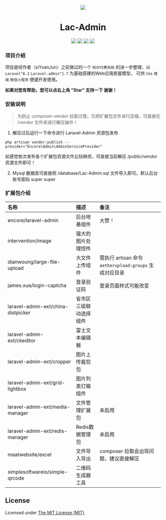 <p align="center">
    <img src="https://s1.ax1x.com/2020/08/14/diu3WT.png" />
</p>

<h1 align="center">Lac-Admin</h1>

<p align="center">
<a href="http://blog.lvtcn.com"><img src="https://img.shields.io/badge/version-1.0.0-green"></a>
<a href="https://github.com/laravel/laravel/tree/v6.2.0"><img src="https://img.shields.io/badge/laravel-6.2-%23ef3b2d"></a>
<a href="https://laravel-admin.org/"><img src="https://img.shields.io/badge/laraveladmin-1.7-%234c5ec2"></a>
<a href="http://blog.lvtcn.com"><img src="https://img.shields.io/badge/MYSQL-5.7-%2300758f"></a>
</p>

### 项目介绍

项目是经作者（siYuanJun）之前做过的一个 `知识付费系统` 的进一步整理，以 `Laravel^6.2` `Laravel-admin^1.7` 为基础搭建的Web应用房屋模型， 可供 `Cms` `商城` `微信小程序` 便捷开发使用。
<p align="left">
    <b>如果对您有帮助，您可以点右上角 "Star" 支持一下 谢谢！</b>
</p>

### 安装说明

> 为防止 composer-vendor 拉取过慢，已把扩展包文件进行压缩，可直接在 /vendor 文件夹进行解压操作！

1. 解压过后运行一下命令进行 Laravel-Admin 资源包发布

```
php artisan vendor:publish --provider="Encore\Admin\AdminServiceProvider"
```

如感觉依次发布各个扩展包资源文件比较麻烦，可直接当前解压 /public/vendor 资源文件即可！

2. Mysql 数据库可直接把 /database/Lac-Admin.sql 文件导入即可。默认后台账号密码 super super

### 扩展包介绍

|名称|描述|备注|
|:---|:---|:---|
|encore/laravel-admin|后台地基组件|大赞！|
|intervention/image|强大的图片处理控件|
|dianwoung/large-file-upload|大文件上传组件|需执行 artisan 命令 `aetherupload:groups` 生成对应目录|
|james.xue/login-captcha|登录验证码|登录页面样式可能改变|
|laravel-admin-ext/china-distpicker|省市区三级联动选择组件|
|laravel-admin-ext/ckeditor|富士文本编辑器|
|laravel-admin-ext/cropper|图片上传裁剪包|
|laravel-admin-ext/grid-lightbox|图片列表灯箱组件|
|laravel-admin-ext/media-manager|文件管理扩展包|未启用|
|laravel-admin-ext/redis-manager|Redis数据管理包|未启用|
|maatwebsite/excel|文件导入导出|composer 拉取会出现问题，建议直接解压|
|simplesoftwareio/simple-qrcode|二维码生成器工具|

License
------------
Licensed under [The MIT License (MIT)](LICENSE).
